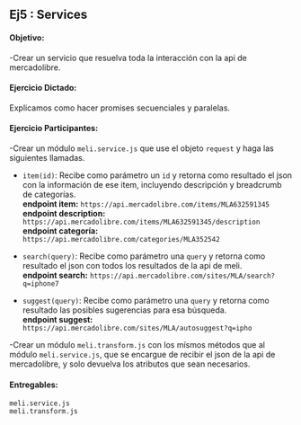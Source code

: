 ## Ej5 : Services

#### Objetivo:

-Crear un servicio que resuelva toda la interacción con la api de mercadolibre.  

#### Ejercicio Dictado:  
Explicamos como hacer promises secuenciales y paralelas.

#### Ejercicio Participantes:   
-Crear un módulo `meli.service.js` que use el objeto `request` y haga las siguientes llamadas.
  - `item(id)`: Recibe como parámetro un `id` y retorna como resultado el json con la información de ese item, incluyendo descripción y breadcrumb de categorías.  
  **endpoint item:** `https://api.mercadolibre.com/items/MLA632591345`  
  **endpoint description:** `https://api.mercadolibre.com/items/MLA632591345/description`  
  **endpoint categoría:** `https://api.mercadolibre.com/categories/MLA352542`  
  
  - `search(query)`: Recibe como parámetro una `query` y retorna como resultado el json con todos los resultados de la api de meli.    
  **endpoint search:** `https://api.mercadolibre.com/sites/MLA/search?q=iphone7`  
  
  - `suggest(query)`: Recibe como parámetro una `query` y retorna como resultado las posibles sugerencias para esa búsqueda.  
  **endpoint suggest:** `https://api.mercadolibre.com/sites/MLA/autosuggest?q=ipho`  

-Crear un módulo `meli.transform.js` con los mísmos métodos que al módulo `meli.service.js`, que se encargue de recibir el json de la api de mercadolibre, y solo devuelva los atributos que sean necesarios.  

#### Entregables: 
`meli.service.js`  
`meli.transform.js`  
